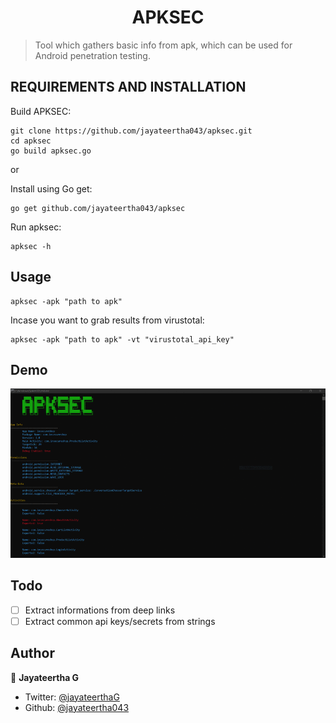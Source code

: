 <h1 align="center">APKSEC</h1>

> Tool which gathers basic info from apk, which can be used for Android penetration testing.


## REQUIREMENTS AND INSTALLATION

Build APKSEC:
```
git clone https://github.com/jayateertha043/apksec.git
cd apksec
go build apksec.go
```

or

Install using Go get:

```
go get github.com/jayateertha043/apksec
```

Run apksec:

```
apksec -h
```


## Usage

```
apksec -apk "path to apk"
```

Incase you want to grab results from virustotal:

```
apksec -apk "path to apk" -vt "virustotal_api_key"
```


## Demo

<img src="apksec.gif"/>


## Todo
- [ ] Extract informations from deep links 
- [ ] Extract common api keys/secrets from strings 

## Author

👤 **Jayateertha G**

* Twitter: [@jayateerthaG](https://twitter.com/jayateerthaG)
* Github: [@jayateertha043](https://github.com/jayateertha043)
